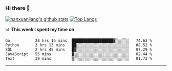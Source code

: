### Hi there 👋

<!--
**hanxuanliang/hanxuanliang** is a ✨ _special_ ✨ repository because its `README.md` (this file) appears on your GitHub profile.

Here are some ideas to get you started:

- 🔭 I’m currently working on ...
- 🌱 I’m currently learning ...
- 👯 I’m looking to collaborate on ...
- 🤔 I’m looking for help with ...
- 💬 Ask me about ...
- 📫 How to reach me: ...
- 😄 Pronouns: ...
- ⚡ Fun fact: ...
-->
[![hanxuanliang's github stats](https://github-readme-stats.vercel.app/api?username=hanxuanliang&count_private=true&show_icons=true)](https://github.com/anuraghazra/github-readme-stats)
[![Top Langs](https://github-readme-stats.vercel.app/api/top-langs/?username=hanxuanliang&layout=compact)](https://github.com/anuraghazra/github-readme-stats)

📊 **This week I spent my time on**
<!--START_SECTION:waka-->
```text
Go           28 hrs 16 mins  ██████████████████▓░░░░░░   74.63 % 
Python       3 hrs 13 mins   ██░░░░░░░░░░░░░░░░░░░░░░░   08.52 % 
SQL          2 hrs 45 mins   █▓░░░░░░░░░░░░░░░░░░░░░░░   07.29 % 
JavaScript   55 mins         ▓░░░░░░░░░░░░░░░░░░░░░░░░   02.44 % 
Text         39 mins         ▒░░░░░░░░░░░░░░░░░░░░░░░░   01.73 % 
```
<!--END_SECTION:waka-->

***